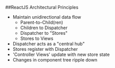 ##ReactJS Architectural Principles

* Maintain unidirectional data flow
    * Parent-to-Child(ren)
    * Children to Dispatcher
    * Dispatcher to "Stores"
    * Stores to Views
* Dispatcher acts as a "central hub"
* Stores register with Dispatcher
* 'Controller Views' update with new store state
* Changes in component tree ripple down